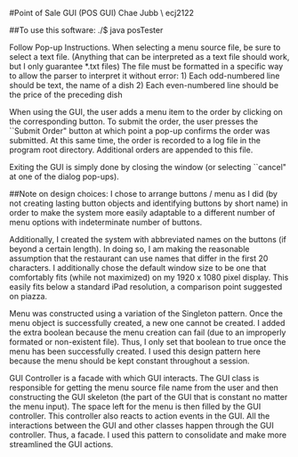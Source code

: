 #Point of Sale GUI (POS GUI)
Chae Jubb \\ ecj2122

##To use this software:
./$ java posTester

Follow Pop-up Instructions.  When selecting a menu source file, be sure to select a text file.
	(Anything that can be interpreted as a text file should work, but I only guarantee *.txt files)
	The file must be formatted in a specific way to allow the parser to interpret it without error:
		1) Each odd-numbered line should be text, the name of a dish
		2) Each even-numbered line should be the price of the preceding dish 

When using the GUI, the user adds a menu item to the order by clicking on the corresponding button.
	To submit the order, the user presses the ``Submit Order" button at which point a pop-up 
	confirms the order was submitted. At this same time, the order is recorded to a log file in the
	program root directory. Additional orders are appended to this file.
	
Exiting the GUI is simply done by closing the window (or selecting ``cancel" at one of the dialog
	pop-ups).
	
##Note on design choices:
I chose to arrange buttons / menu as I did (by not creating lasting button objects and identifying
	buttons by short name) in order to make the system more easily adaptable to a different number
	of menu options with indeterminate number of buttons.

Additionally, I created the system with abbreviated names on the buttons (if beyond a certain 
    length).  In doing so, I am making the reasonable assumption that the restaurant can use names
    that differ in the first 20 characters.  I additionally chose the default window size to be one
    that comfortably fits (while not maximized) on my 1920 x 1080 pixel display.  This easily fits 
    below a standard iPad resolution, a comparison point suggested on piazza.

Menu was constructed using a variation of the Singleton pattern.  Once the menu object is 
	successfully created, a new one cannot be created.  I added the extra boolean because the menu
	creation can fail (due to an improperly formated or non-existent file).  Thus, I only set that
	boolean to true once the menu has been successfully created.  I used this design pattern here
	because the menu should be kept constant throughout a session.

GUI Controller is a facade with which GUI interacts.  The GUI class is responsible for getting the
	menu source file name from the user and then constructing the GUI skeleton (the part of the GUI
	that is constant no matter the menu input).  The space left for the menu is then filled by the
	GUI controller.  This controller also reacts to action events in the GUI.  All the interactions
	between the GUI and other classes happen through the GUI controller.  Thus, a facade.  I used
	this pattern to consolidate and make more streamlined the GUI actions.
